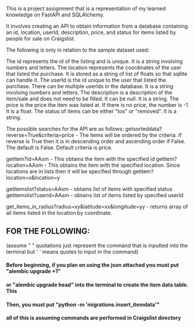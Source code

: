 This is a project assignment that is a representation of my learned knowledge on FastAPI and SQLAlchemy.

It involves creating an API to obtain information from a database containing an id, location, userId, description, price, and status for items listed by people for sale on Craigslist.


The following is only in relation to the sample dataset used:

The id represents the id of the listing and is unique. It is a string involving numbers and letters.
The location represents the coordinates of the user that listed the purchase. It is stored as a string of list of floats so that sqllite can handle it.
The userId is the id unique to the user that listed the purchase. There can be multiple userIds in the database. It is a string involving numbers and letters.
The description is a description of the item/sale and does not need to be filled. It can be null. It is a string.
The price is the price the item was listed at. If there is no price, the number is -1. It is a float.
The status of items can be either "tos" or "removed". It is a string.

The possible searches for the API are as follows:
getsorteddata?reverse=True&criteria=price - The items will be ordered by the criteria. If reverse is True then it is in descending order and ascending order if False. The default is False. 
Default criteria is price.

getitem?id=AAsm - This obtains the item with the specified id
getitem?location=AAsm - This obtains the item with the specified location. Since locations are in lists then it will be specified through getitem?location=x&location=y

getitemslist?status=AAsm - obtains list of items with specified status
getitemslist?userid=AAsm - obtains list of items listed by specified userId

get_items_in_radius?radius=xy&latitude=xx&longitude=yy - returns array of all items listed in the location by coordinate.

## FOR THE FOLLOWING:
 (assume " " quotations just represent the command that is inputted into the terminal but ' ' means quotes to input in the command)

#### Before beginning, if you plan on using the json attached you must put "alembic upgrade +1"
#### or "alembic upgrade head" into the terminal to create the item data table. This


#### Then, you must put "python -m 'migrations.insert_itemdata'"

#### all of this is assuming commands are performed in Craigslist directory